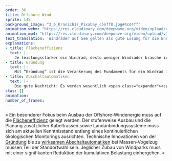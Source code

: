 ```yaml
---
order: 36
title: Offshore-Wind
sprite: 148
background_image: "3_6_Kranich17_Pixabay_c5nff8.jpg#4cd4ff"
animation_webm: "https://res.cloudinary.com/deepwave-org/video/upload/v1721822518/mo36_zxpv7h.webm"
animation_mp4: "https://res.cloudinary.com/deepwave-org/video/upload/v1721820959/mo36_ldqnuv.mp4"
text_translation: 'Windräder auf See gelten als gute Lösung für die Energie der Zukunft. Allerdings nur, wenn sie nicht mehr zerstören, als sie retten. Der Schaden, den sie im Meer anrichten, ließe sich mit innovativer Technik abmildern: die Gründungen könnten leiser werden, die Unmengen an Kabel, die den Strom an Land bringen, behutsam durchs Watt verlegt, und bei Massenvogelzügen könnte man die Dinger einfach automatisch abschalten.'
explanations:
- title: Flächeneffizienz
  text: |-
    Je leistungsstärker ein Windrad, desto weniger Windräder brauche ich, um die <span class="sidenote"><cite class="icon-link_external"><a href="https://de.statista.com/statistik/daten/studie/1331477/umfrage/ziele-des-deutschen-ausbaus-von-offshore-windenergie/" target="_blank" rel="noopener">"Ziele des deutschen Ausbaus von Offshore-Windenergie 2023 bis 2045" / Statista</a></cite><span>gesetzte</span></span>n Ausbauziele zu erreichen, und desto weniger Fläche muss ich dafür im Meer besetzen, die man eigentlich besser in Ruhe lassen sollte. 2020 neu installierte Offshore-Windräder <span class="sidenote"><cite class="icon-link_external"><a href="https://windeurope.org/intelligence-platform/product/offshore-wind-in-europe-key-trends-and-statistics-2020/" target="_blank" rel="noopener">"Offshore wind in Europe - key trends and statistics 2020" / WindEurope</a></cite><span>hatten</span></span> eine durchschnittliche Kapazität von 8 Megawatt, vier Jahre später sind die ersten <span class="sidenote"><cite class="icon-link_external"><a href="https://www.erneuerbareenergien.de/technologie/offshore-wind/videos-die-groessten-windturbinen-der-welt" target="_blank" rel="noopener">"Die größten Windturbinen der Welt" / Erneuerbare Energien</a></cite><span>Turbinen</span></span> mit 16 Megawatt Leistung marktreif und damit ist das Ende der Fahnenstange noch nicht erreicht. Die knapp 4400 <span class="sidenote"><cite class="icon-link_external"><a href="https://www.erneuerbareenergien.de/technologie/offshore-wind/videos-die-groessten-windturbinen-der-welt" target="_blank" rel="noopener">"Die größten Windturbinen der Welt" / Erneuerbare Energien</a></cite><span>Turbinen</span></span> in dieser Größenordnung, die wir für das bis 2045 <span class="sidenote"><cite class="icon-link_external"><a href="https://de.statista.com/statistik/daten/studie/1331477/umfrage/ziele-des-deutschen-ausbaus-von-offshore-windenergie/" target="_blank" rel="noopener">"Ziele des deutschen Ausbaus von Offshore-Windenergie 2023 bis 2045" / Statista</a></cite><span>gesetzte</span></span> Ausbauziel von 70 Gigawatt bräuchten, sind immer noch viel mehr, <span class="expander"><span class="trigger">als für die Meere gut sind,</span><span class="info">das wären ca. 4400 weniger</span></span> aber immerhin ist das nur etwas mehr als ein Drittel der 12.700 Anlagen, die wir benötigen würden, wenn wir von der heutigen Durchschnittsleistung von <span class="sidenote"><cite class="icon-link_external"><a href="https://energy-charts.info/charts/installed_power/chart.htm?l=de&c=DE&legendItems=cya&year=2023" target="_blank" rel="noopener">Zahlen von 2023: Offshore-Gesamtkapazität 8,5 GW (EnergyCharts) geteilt durch 1566 Anlagen (Statista)</a></cite><span>5,5 Megawatt</span></span> pro aktiver Anlage ausgingen. Und: knapp <span class="sidenote"><cite class="icon-link_external"><a href="https://de.statista.com/statistik/daten/studie/270856/umfrage/installierte-windenergieleistung-auf-see-in-deutschland/" target="_blank" rel="noopener">"Anzahl der Offshore-Windenergieanlagen* in Deutschland in den Jahren 2013 bis 2023" / Statista</a></cite><span>1600</span></span> haben wir schon, für die wir keine neuen Flächen in Beschlag nehmen müssten, wenn wir sie nach und nach durch leistungsstärkere Versionen <span class="sidenote"><cite class="icon-link_external"><a href="https://de.wikipedia.org/wiki/Repowering" target="_blank" rel="noopener">"Repowering" / Wikipedia</a></cite><span>ersetzen</span></span>.
- title: Gründung
  text: |-
    Mit “Gründung” ist die Verankerung des Fundaments für ein Windrad im Meeresboden gemeint. Der Lärm, mit dem ein solcher Pfeiler für ein Windrad mit mehreren tausend Schlägen eines hydraulischen Hammers in den Meeresboden gerammt wird, und das meist für Dutzende Turbinen, ist infernalisch. Unter Wasser lässt es sich nicht allzu gut gucken, das hat die Evolution gemerkt und daher weite Teile der Meereslebewesen so ausgestattet, dass sie sich akustisch orientieren - allen voran Meeressäuger wie die bei uns einzige heimische Walart, der Schweinswal. Diese Lebewesen <span class="sidenote"><cite class="icon-link_external"><a href="https://www.nabu.de/natur-und-landschaft/meere/offshore-windparks/12138.html" target="_blank" rel="noopener">"Zu viel Lärm im Meer" / NABU</a></cite><span>leiden</span></span> massiv unter diesem Krach, mit bis zu tödlichen Folgen. Es gibt derzeit keine Möglichkeit, ihn ganz zu verhindern. Aber durchaus <span class="sidenote"><cite class="icon-link_external"><a href="https://www.ascobans.org/sites/default/files/document/ascobans_mop9_inf6.2.6c_noise-mitigation-construction-offshore-wind-turbines.pdf" target="_blank" rel="noopener">Noise Mitigation for the Construction of Increasingly Large Offshore Wind Turbines / ASCOBANS</a></cite><span>einige</span></span>, ihn deutlich zu vermindern. Zum Beispiel <span class="expander"><span class="trigger">Blasenschleier </span><span class="info">ein löchriger Schlauch auf dem Meeresgrund rund um den Pfeiler, aus dem Luftblasen blubbern und die so einen Vorhang bilden, der Teile des Schalls verschluckt</span></span>und<span class="expander"><span class="trigger"> Hüllrohre </span><span class="info">die über den zu rammenden Pfeiler gestülpt werden und zur Schallisolierung beim Hämmern dienen</span></span>für die Baustellen.
- title: Abschaltautomatiken
  text: |-
    Die gute Nachricht: Es werden wesentlich <span class="expander"><span class="trigger">weniger Vögel von Windrädern geschreddert als gemeinhin kolportiert.</span><span class="info">Die Zahlen schwanken, weil schwer zu schätzen, aber sowohl die <a href="https://www.bmwk.de/Redaktion/DE/FAQ/Windenergie/faq-windenergie" target="_blank">Bundesregierung</a> als auch der <a href="https://www.nabu.de/tiere-und-pflanzen/voegel/gefaehrdungen/24661.html" target="_blank">NABU</a> sprechen von bis zu 100.000, also 3-4 pro Anlage pro Jahr – vs. mindestens 20 Millionen Vögel, die in Deutschland im Jahr von Katzen gefressen werden und ca. 100 Millionen, die gegen Glasscheiben fliegen</span></span> Die schlechte: Wenn Vögel klug genug sind, einen<span class="sidenote"><cite class="icon-link_external"><a href="https://www.nabu.de/umwelt-und-ressourcen/energie/erneuerbare-energien-energiewende/windenergie/31709.html" target="_blank" rel="noopener">"Wie reagieren Seevögel auf Offshore-Windparks?" / NABU</a></cite><span> Bogen</span></span> um riesige Windparks auf See zu machen, ist damit leider auch nicht alles in Butter, denn das bedeutet für heimische Arten Vertreibung aus ihren Habitaten, für Zugvögel einen zusätzlichen Kräfteverbrauch, den sie sich oftmals nicht leisten können. Diese Probleme ließen sich abmildern: Indem man zu Vogelzugzeiten die betreffenden Turbinen anhält – oder gar zu<span class="sidenote"><cite class="icon-link_external"><a href="https://www.e3-identiflight.de/funktionsweise/" target="_blank" rel="noopener">das Vogelerkennungssystem „IdentiFlight“</a></cite><span> technologischen Lösungen </span></span>greift, die einzelne, besonders gefährdete Vögel identifizieren und bei Kollisionskurs das Windrad automatisch stoppen können.
ctas: []
animation:
number_of_frames:
---
```

» Ein besonderer Fokus beim Ausbau der Offshore-Windenergie muss auf die [Flächeneffizienz](# "Flächeneffizienz") gelegt werden. Der stufenweise Ausbau und die Planung zusätzlicher Kabeltrassen sowie Landanbindungssysteme muss sich am aktuellen Kenntnisstand entlang eines kontinuierlichen ökologischen Monitorings ausrichten. Technische Innovationen von der [Gründung](# "Gründung") bis zu [wirksamen Abschaltautomatiken](# "Abschaltautomatiken") bei Massen-Vogelzug müssen Teil der Standortwahl sein. Jeglicher Zubau von Windparks muss mit einer signifikanten Reduktion der kumulativen Belastung einhergehen. «
